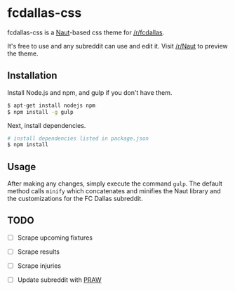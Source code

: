 fcdallas-css
===============

fcdallas-css is a [Naut](https://github.com/Axel--/Naut-for-reddit)-based css theme for [/r/fcdallas](http://www.reddit.com/r/fcdallas).

It's free to use and any subreddit can use and edit it. Visit [/r/Naut](http://www.reddit.com/r/Naut) to preview the theme.

## Installation
Install Node.js and npm, and gulp if you don't have them.
```sh
$ apt-get install nodejs npm
$ npm install -g gulp
```

Next, install dependencies.
```sh
# install dependencies listed in package.json
$ npm install
```

## Usage
After making any changes, simply execute the command `gulp`. The default method calls `minify` which concatenates and minifies the Naut library and the customizations for the FC Dallas subreddit.

## TODO
- [ ] Scrape upcoming fixtures
- [ ] Scrape results
- [ ] Scrape injuries
- [ ] Update subreddit with [PRAW](https://github.com/praw-dev/praw)

